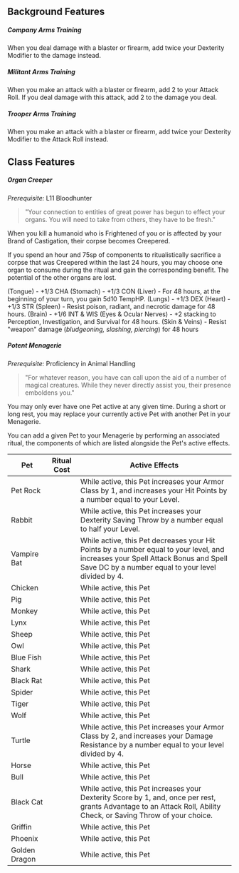 
## Background Features
##### Company Arms Training
When you deal damage with a blaster or firearm, add twice your Dexterity Modifier to the damage instead.

##### Militant Arms Training
When you make an attack with a blaster or firearm, add 2 to your Attack Roll. If you deal damage with this attack, add 2 to the damage you deal.

##### Trooper Arms Training
When you make an attack with a blaster or firearm, add twice your Dexterity Modifier to the Attack Roll instead.

## Class Features
##### Organ Creeper
*Prerequisite:* L11 Bloodhunter
> "Your connection to entities of great power has begun to effect your organs. You will need to take from others, they have to be fresh."

When you kill a humanoid who is Frightened of you or is affected by your Brand of Castigation, their corpse becomes Creepered.

If you spend an hour and 75sp of components to ritualistically sacrifice a corpse that was Creepered within the last 24 hours, you may choose one organ to consume during the ritual and gain the corresponding benefit. The potential of the other organs are lost.

(Tongue) -  +1/3 CHA
(Stomach) - +1/3 CON
(Liver) - For 48 hours, at the beginning of your turn, you gain 5d10 TempHP.
(Lungs) - +1/3 DEX
(Heart) - +1/3 STR
(Spleen) - Resist poison, radiant, and necrotic damage for 48 hours.
(Brain) - +1/6 INT & WIS
(Eyes & Ocular Nerves) - +2 stacking to Perception, Investigation, and Survival for 48 hours.
(Skin & Veins) - Resist "weapon" damage (*bludgeoning, slashing, piercing*) for 48 hours

##### Potent Menagerie
*Prerequisite:* Proficiency in Animal Handling
> "For whatever reason, you have can call upon the aid of a number of magical creatures. While they never directly assist you, their presence emboldens you."

You may only ever have one Pet active at any given time. During a short or long rest, you may replace your currently active Pet with another Pet in your Menagerie.

You can add a given Pet to your Menagerie by performing an associated ritual, the components of which are listed alongside the Pet's active effects.

| Pet           | Ritual Cost | Active Effects                                                                                                                                                                          |
| ------------- | ----------- | --------------------------------------------------------------------------------------------------------------------------------------------------------------------------------------- |
| Pet Rock      |             | While active, this Pet increases your Armor Class by 1, and increases your Hit Points by a number equal to your Level.                                                                  |
| Rabbit        |             | While active, this Pet increases your Dexterity Saving Throw by a number equal to half your Level.                                                                                      |
| Vampire Bat   |             | While active, this Pet decreases your Hit Points by a number equal to your level, and increases your Spell Attack Bonus and Spell Save DC by a number equal to your level divided by 4. |
| Chicken       |             | While active, this Pet                                                                                                                                                                  |
| Pig           |             | While active, this Pet                                                                                                                                                                  |
| Monkey        |             | While active, this Pet                                                                                                                                                                  |
| Lynx          |             | While active, this Pet                                                                                                                                                                  |
| Sheep         |             | While active, this Pet                                                                                                                                                                  |
| Owl           |             | While active, this Pet                                                                                                                                                                  |
| Blue Fish     |             | While active, this Pet                                                                                                                                                                  |
| Shark         |             | While active, this Pet                                                                                                                                                                  |
| Black Rat     |             | While active, this Pet                                                                                                                                                                  |
| Spider        |             | While active, this Pet                                                                                                                                                                  |
| Tiger         |             | While active, this Pet                                                                                                                                                                  |
| Wolf          |             | While active, this Pet                                                                                                                                                                  |
| Turtle        |             | While active, this Pet increases your Armor Class by 2, and increases your Damage Resistance by a number equal to your level divided by 4.                                              |
| Horse         |             | While active, this Pet                                                                                                                                                                  |
| Bull          |             | While active, this Pet                                                                                                                                                                  |
| Black Cat     |             | While active, this Pet increases your Dexterity Score by 1, and, once per rest, grants Advantage to an Attack Roll, Ability Check, or Saving Throw of your choice.                      |
| Griffin       |             | While active, this Pet                                                                                                                                                                  |
| Phoenix       |             | While active, this Pet                                                                                                                                                                  |
| Golden Dragon |             | While active, this Pet                                                                                                                                                                  |

